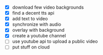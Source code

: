 - [x] download few video backgrounds
- [x] find a decent tts api
- [x] add text to video
- [x] synchronize with audio
- [x] overlay with background
- [x] create a youtube channel
- [ ] use youtube api to upload a public video
- [ ] put stuff on cloud